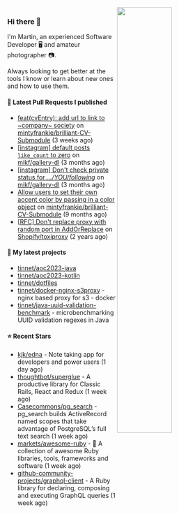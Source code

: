 <img align="right" src="https://github-profile-summary-cards.vercel.app/api/cards/profile-details?username=tinnet&theme=github" width="50%"/>
<h3 class="mt-n3">Hi there 👋</h3>

I'm Martin, an experienced Software Developer 🖥️ and amateur photographer 📷.

Always looking to get better at the tools I know or learn about new ones and how to use them.

#### 🔨 Latest Pull Requests I published

- [feat(cvEntry): add url to link to ~company~ society](https://github.com/mintyfrankie/brilliant-CV-Submodule/pull/27) on [mintyfrankie/brilliant-CV-Submodule](https://github.com/mintyfrankie/brilliant-CV-Submodule) (3 weeks ago)
- [[instagram] default posts `like_count` to zero](https://github.com/mikf/gallery-dl/pull/5323) on [mikf/gallery-dl](https://github.com/mikf/gallery-dl) (3 months ago)
- [[instagram] Don&#39;t check private status for *.../YOU/following*](https://github.com/mikf/gallery-dl/pull/5322) on [mikf/gallery-dl](https://github.com/mikf/gallery-dl) (3 months ago)
- [Allow users to set their own accent color by passing in a color object](https://github.com/mintyfrankie/brilliant-CV-Submodule/pull/10) on [mintyfrankie/brilliant-CV-Submodule](https://github.com/mintyfrankie/brilliant-CV-Submodule) (9 months ago)
- [[RFC] Don&#39;t replace proxy with random port in AddOrReplace](https://github.com/Shopify/toxiproxy/pull/356) on [Shopify/toxiproxy](https://github.com/Shopify/toxiproxy) (2 years ago)

#### 🌱 My latest projects

- [tinnet/aoc2023-java](https://github.com/tinnet/aoc2023-java)
- [tinnet/aoc2023-kotlin](https://github.com/tinnet/aoc2023-kotlin)
- [tinnet/dotfiles](https://github.com/tinnet/dotfiles)
- [tinnet/docker-nginx-s3proxy](https://github.com/tinnet/docker-nginx-s3proxy) - nginx based proxy for s3 - docker
- [tinnet/java-uuid-validation-benchmark](https://github.com/tinnet/java-uuid-validation-benchmark) - microbenchmarking UUID validation regexes in Java

#### ⭐ Recent Stars

- [kjk/edna](https://github.com/kjk/edna) - Note taking app for developers and power users (1 day ago)
- [thoughtbot/superglue](https://github.com/thoughtbot/superglue) - A productive library for Classic Rails, React and Redux (1 week ago)
- [Casecommons/pg_search](https://github.com/Casecommons/pg_search) - pg_search builds ActiveRecord named scopes that take advantage of PostgreSQL’s full text search  (1 week ago)
- [markets/awesome-ruby](https://github.com/markets/awesome-ruby) - 💎 A collection of awesome Ruby libraries, tools, frameworks and software (1 week ago)
- [github-community-projects/graphql-client](https://github.com/github-community-projects/graphql-client) - A Ruby library for declaring, composing and executing GraphQL queries (1 week ago)
